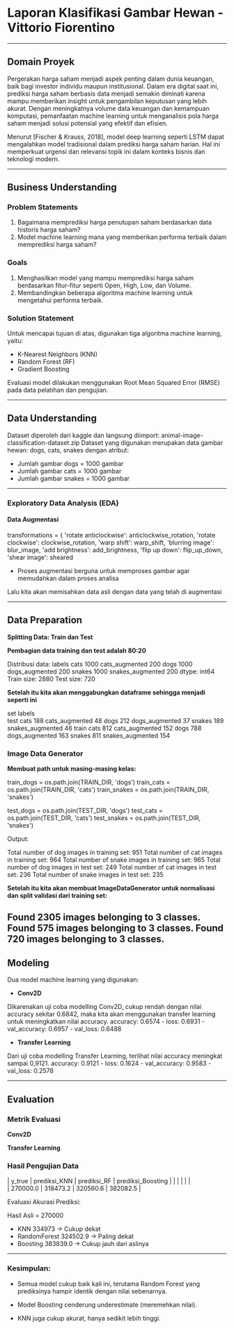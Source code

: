 
# Laporan Klasifikasi Gambar Hewan - Vittorio Fiorentino

---

## Domain Proyek

Pergerakan harga saham menjadi aspek penting dalam dunia keuangan, baik bagi investor individu maupun institusional. Dalam era digital saat ini, prediksi harga saham berbasis data menjadi semakin diminati karena mampu memberikan insight untuk pengambilan keputusan yang lebih akurat. Dengan meningkatnya volume data keuangan dan kemampuan komputasi, pemanfaatan machine learning untuk menganalisis pola harga saham menjadi solusi potensial yang efektif dan efisien.

Menurut [Fischer & Krauss, 2018], model deep learning seperti LSTM dapat mengalahkan model tradisional dalam prediksi harga saham harian. Hal ini memperkuat urgensi dan relevansi topik ini dalam konteks bisnis dan teknologi modern.


---

## Business Understanding

### Problem Statements

1. Bagaimana memprediksi harga penutupan saham berdasarkan data historis harga saham?
2. Model machine learning mana yang memberikan performa terbaik dalam memprediksi harga saham?

### Goals

1. Menghasilkan model yang mampu memprediksi harga saham berdasarkan fitur-fitur seperti Open, High, Low, dan Volume.
2. Membandingkan beberapa algoritma machine learning untuk mengetahui performa terbaik.

### Solution Statement

Untuk mencapai tujuan di atas, digunakan tiga algoritma machine learning, yaitu:
- K-Nearest Neighbors (KNN)
- Random Forest (RF)
- Gradient Boosting

Evaluasi model dilakukan menggunakan Root Mean Squared Error (RMSE) pada data pelatihan dan pengujian.


---

## Data Understanding
Dataset diperoleh dari kaggle dan langsung diimport: animal-image-classification-dataset.zip
Dataset yang digunakan merupakan data gambar hewan: dogs, cats, snakes dengan atribut:
- Jumlah gambar dogs = 1000 gambar
- Jumlah gambar cats = 1000 gambar
- Jumlah gambar snakes = 1000 gambar

---

### Exploratory Data Analysis (EDA)

#### Data Augmentasi

transformations = {
    'rotate anticlockwise': anticlockwise_rotation,
    'rotate clockwise': clockwise_rotation,
    'warp shift': warp_shift,
    'blurring image': blur_image,
    'add brightness': add_brightness,
    'flip up down': flip_up_down,
    'shear image': sheared

- Proses augmentasi berguna untuk memproses gambar agar memudahkan dalam proses analisa

Lalu kita akan memisahkan data asli dengan data yang telah di augmentasi


---

## Data Preparation

**Splitting Data: Train dan Test**

**Pembagian data training dan test adalah 80:20**

Distribusi data:
labels
cats                1000
cats_augmented       200
dogs                1000
dogs_augmented       200
snakes              1000
snakes_augmented     200
dtype: int64
Train size: 2880
Test size: 720

**Setelah itu kita akan menggabungkan dataframe sehingga menjadi seperti ini**

set    labels          
test   cats                188
       cats_augmented       48
       dogs                212
       dogs_augmented       37
       snakes              189
       snakes_augmented     46
train  cats                812
       cats_augmented      152
       dogs                788
       dogs_augmented      163
       snakes              811
       snakes_augmented    154

### Image Data Generator

**Membuat path untuk masing-masing kelas:**

train_dogs = os.path.join(TRAIN_DIR, 'dogs')
train_cats = os.path.join(TRAIN_DIR, 'cats')
train_snakes = os.path.join(TRAIN_DIR, 'snakes')

test_dogs = os.path.join(TEST_DIR, 'dogs')
test_cats = os.path.join(TEST_DIR, 'cats')
test_snakes = os.path.join(TEST_DIR, 'snakes')

Output:

Total number of dog images in training set:  951
Total number of cat images in training set:  964
Total number of snake images in training set:  965
Total number of dog images in test set:  249
Total number of cat images in test set:  236
Total number of snake images in test set:  235

**Setelah itu kita akan membuat ImageDataGenerator untuk normalisasi dan split validasi dari training set:**

Found 2305 images belonging to 3 classes.
Found 575 images belonging to 3 classes.
Found 720 images belonging to 3 classes.
---

## Modeling

Dua model machine learning yang digunakan:
- **Conv2D**

Dikarenakan uji coba modelling Conv2D, cukup rendah dengan nilai accuracy sekitar 0.6842, maka kita akan menggunakan transfer learning untuk meningkatkan nilai accuracy.
accuracy: 0.6574 - loss: 0.6931 - val_accuracy: 0.6957 - val_loss: 0.6488

- **Transfer Learning**

Dari uji coba modelling Transfer Learning, terlihat nilai accuracy meningkat sampai 0,9121.
accuracy: 0.9121 - loss: 0.1624 - val_accuracy: 0.9583 - val_loss: 0.2578

---

## Evaluation

### Metrik Evaluasi

**Conv2D**



**Transfer Learning**



### Hasil Pengujian Data

|    y_true     | prediksi_KNN   | prediksi_RF  | prediksi_Boosting |
| 	            |                |              |                   |   
|   270000.0    |   318473.2     |   320560.6   |    382082.5       |

Evaluasi Akurasi Prediksi:

Hasil Asli = 270000

- KNN 334973 -> Cukup dekat
- RandomForest 324502.9 -> Paling dekat
- Boosting 383839.0 -> Cukup jauh dari aslinya

---

### Kesimpulan:
- Semua model cukup baik kali ini, terutama Random Forest yang prediksinya hampir identik dengan nilai sebenarnya.

- Model Boosting cenderung underestimate (meremehkan nilai).

- KNN juga cukup akurat, hanya sedikit lebih tinggi.
